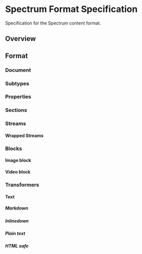 # Spectrum Format Specification

Specification for the Spectrum content format.


## Overview


## Format


### Document

### Subtypes

### Properties

### Sections

### Streams

#### Wrapped Streams

### Blocks

#### Image block

#### Video block


### Transformers

#### Text

##### Markdown

##### Inlinedown

##### Plain text

##### HTML safe
